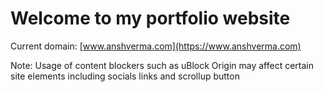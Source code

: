 # Welcome to my portfolio website  
Current domain: [www.anshverma.com](https://www.anshverma.com)

Note: Usage of content blockers such as uBlock Origin may affect certain site elements including socials links and scrollup button
